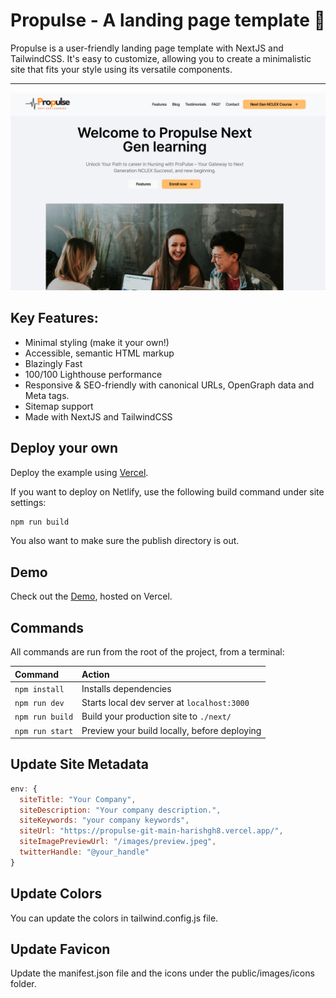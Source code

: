 <h1 align="center">
  Propulse - A landing page template 🚀
</h1>

Propulse is a user-friendly landing page template with NextJS and TailwindCSS. It's easy to customize, allowing you to create a minimalistic site that fits your style using its versatile components.

<hr>

![propulse Mockup](/public/propulseCover.png)

## Key Features:

-   Minimal styling (make it your own!)
-   Accessible, semantic HTML markup
-   Blazingly Fast
-   100/100 Lighthouse performance
-   Responsive & SEO-friendly with canonical URLs, OpenGraph data and Meta tags.
-   Sitemap support
-   Made with NextJS and TailwindCSS

## Deploy your own

Deploy the example using [Vercel](https://propulse-git-main-harishgh8.vercel.app/).

If you want to deploy on Netlify, use the following build command under site settings:

```bash
npm run build
```

You also want to make sure the publish directory is out.

## Demo

Check out the [Demo](https://propulse-git-main-harishgh8.vercel.app/), hosted on Vercel.

## Commands

All commands are run from the root of the project, from a terminal:

| Command         | Action                                       |
| :-------------- | :------------------------------------------- |
| `npm install`   | Installs dependencies                        |
| `npm run dev`   | Starts local dev server at `localhost:3000`  |
| `npm run build` | Build your production site to `./next/`      |
| `npm run start` | Preview your build locally, before deploying |

## Update Site Metadata

```js
env: {
  siteTitle: "Your Company",
  siteDescription: "Your company description.",
  siteKeywords: "your company keywords",
  siteUrl: "https://propulse-git-main-harishgh8.vercel.app/",
  siteImagePreviewUrl: "/images/preview.jpeg",
  twitterHandle: "@your_handle"
}
```

## Update Colors

You can update the colors in tailwind.config.js file.

## Update Favicon

Update the manifest.json file and the icons under the public/images/icons folder.
